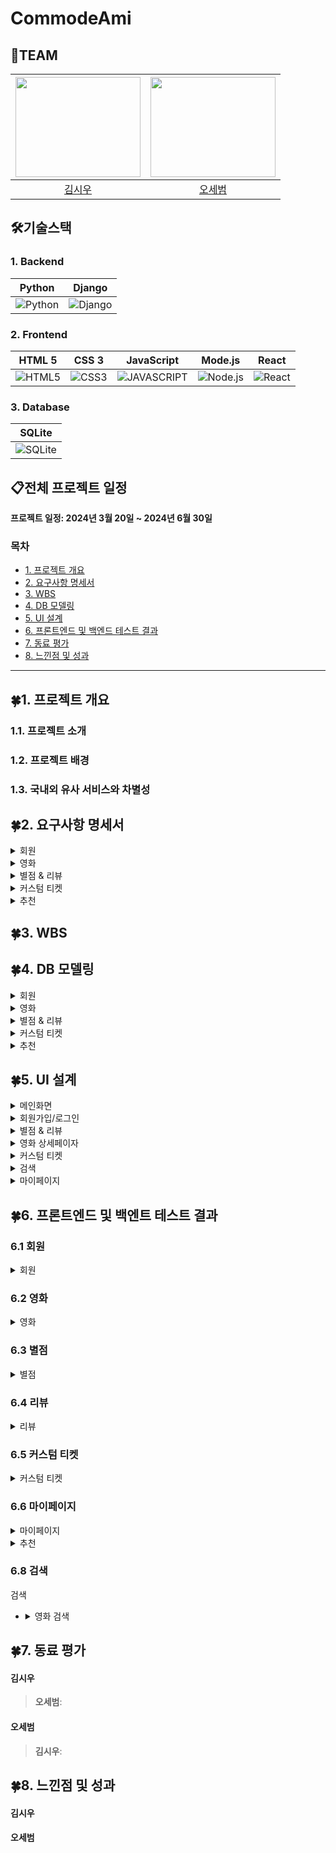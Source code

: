 # CommodeAmi

## 🤝TEAM
| <img src="https://github.com/user-attachments/assets/46fa9b3a-4359-4e59-be8e-dd33561056c1" width="200" height = "160"> |<img src="" width="200" height = "160">|
|:---------------------------------------------------------------:| :-----------------------------------: |
|               [김시우](docs/img/profile/siu98)               | [오세범](docs/img/profile/오세범.png) | 

## 🛠️기술스택
### 1. Backend
| Python |  Django |  
| :-----------------------------------:| :-----------------------------------: |
| ![Python](https://img.shields.io/badge/Python-3776AB?style=flat-square&logo=Python&logoColor=white) |  ![Django](https://img.shields.io/badge/Django-092E20?style=flat-square&logo=Django&logoColor=white) |

### 2. Frontend
| HTML 5 | CSS 3 | JavaScript | Mode.js | React |
| :-----------------------------------:| :-----------------------------------: | :-----------------------------------: | :-----------------------------------: | :-----------------------------------: |
| ![HTML5](https://img.shields.io/badge/HTML5-E34F26?style=flat-square&logo=HTML5&logoColor=white) | ![CSS3](https://img.shields.io/badge/CSS3-1572B6?style=flat-square&logo=CSS3&logoColor=white) | ![JAVASCRIPT](https://img.shields.io/badge/JavaScript-F7DF1E?style=flat-square&logo=JavaScript&logoColor=white) | ![Node.js](https://img.shields.io/badge/Node.js-5FA04E?style=flat-square&logo=Node.js&logoColor=white) | ![React](https://img.shields.io/badge/React-61DAFB?style=flat-square&logo=React&logoColor=white) |

### 3. Database
| SQLite |
| :-----------------------------------:|
| ![SQLite](https://img.shields.io/badge/SQLite-003B57?style=flat-square&logo=SQLite&logoColor=white) |

## 📋전체 프로젝트 일정
**프로젝트 일정: 2024년 3월 20일 ~ 2024년 6월 30일**

### 목차

- [1. 프로젝트 개요](#1-프로젝트-개요)
- [2. 요구사항 명세서](#2-요구사항-명세서)
- [3. WBS ](#3-WBS)
- [4. DB 모델링 ](#4-DB-모델링)
- [5. UI 설계 ](#5-UI-설계)
- [6. 프론트엔드 및 백엔드 테스트 결과 ](#6-프론트엔드-백엔드-테스트-결과)
- [7. 동료 평가 ](#7-동료-평가)
- [8. 느낀점 및 성과 ](#8-느낀점-성과)

---

## 🍀1. 프로젝트 개요


### 1.1. 프로젝트 소개

### 1.2. 프로젝트 배경 

### 1.3. 국내외 유사 서비스와 차별성


## 🍀2. 요구사항 명세서

<details>
  <summary>회원</summary>
   <img src="" alt="회원">
 </details>

<details>
  <summary>영화</summary>
   <img src="" alt="영화">
 </details>

 <details>
  <summary>별점 & 리뷰</summary>
   <img src="" alt="별점 & 리뷰">
 </details>

  <details>
  <summary>커스텀 티켓</summary>
   <img src="" alt="커스텀 티켓">
 </details>

 <details>
  <summary>추천</summary>
   <img src="" alt="추천">
 </details>

## 🍀3. WBS

## 🍀4. DB 모델링

<details>
  <summary>회원</summary>
   <img src="" alt="회원">
 </details>

<details>
  <summary>영화</summary>
   <img src="" alt="영화">
 </details>

 <details>
  <summary>별점 & 리뷰</summary>
   <img src="" alt="별점 & 리뷰">
 </details>

  <details>
  <summary>커스텀 티켓</summary>
   <img src="" alt="커스텀 티켓">
 </details>

 <details>
  <summary>추천</summary>
   <img src="" alt="추천">
 </details>

 ## 🍀5. UI 설계
 
<details>
  <summary>메인화면</summary>
   <img src="" alt="메인화면">
 </details>

<details>
  <summary>회원가입/로그인</summary>
   <img src="" alt="회원가입/로그인">
 </details>

 <details>
  <summary>별점 & 리뷰</summary>
   <img src="" alt="별점 & 리뷰">
 </details>

  <details>
  <summary>영화 상세페이자</summary>
   <img src="" alt="영화 상세페이자">
 </details>

 <details>
  <summary>커스텀 티켓</summary>
   <img src="" alt="커스텀 티켓">
 </details>

  <details>
  <summary>검색</summary>
   <img src="" alt="검색">
 </details>

  <details>
  <summary>마이페이지</summary>
   <img src="" alt="커스텀 티켓">
 </details>

 ## 🍀6. 프론트엔드 및 백엔트 테스트 결과 

 ### 6.1 회원
 
 <details>
  <summary>회원</summary>

  - <details>

    <summary>회원가입</summary>

  - <details>

    <summary>로그인</summary>

  - <details>

    <summary>로그아웃</summary>


  </details>

 ### 6.2 영화
 
 <details>
  <summary>영화</summary>

  - <details>

    <summary>영화 정보 조회</summary>

  - <details>

    <summary>영화 배우 조회</summary>

  </details>


   ### 6.3 별점
 
 <details>
  <summary>별점</summary>

  - <details>

    <summary>별점 생성</summary>

  - <details>

    <summary>별점 수정</summary>

  </details>

  ### 6.4 리뷰
 
 <details>
  <summary>리뷰</summary>

  - <details>

    <summary>리뷰 생성</summary>

  - <details>

    <summary>리뷰 수정</summary>

  </details>

  ### 6.5 커스텀 티켓
 
 <details>
  <summary>커스텀 티켓</summary>

  - <details>

    <summary>커스텀 티켓 생성</summary>

  - <details>

    <summary>커스텀 티켓 삭제</summary>

  </details>

  ### 6.6 마이페이지
 
 <details>
  <summary>마이페이지</summary>

  - <details>

    <summary>별점 조회</summary>

  - <details>

    <summary>리뷰 조회</summary>

  - <details>

    <summary>커스텀 티켓 조회</summary>
    
  </details>

   <details>

  ### 6.7 추천
  
  <summary>추천</summary>

  - <details>

    <summary>추천 영화 조회</summary>
    
  </details>


  ### 6.8 검색
  
  <summary>검색</summary>

  - <details>

    <summary>영화 검색</summary>
    
  </details>
  

## 🍀7. 동료 평가 
#### 김시우
> **오세범**: 
> 

#### 오세범
> **김시우**:
>

## 🍀8. 느낀점 및 성과
#### 김시우
>
#### 오세범
>
